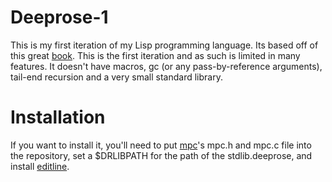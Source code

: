 # Deeprose-1
This is my first iteration of my Lisp programming language. Its based off of this great [book](https://www.buildyourownlisp.com/). This is the first iteration and as such is limited in many features.
It doesn't have macros, gc (or any pass-by-reference arguments), tail-end recursion and a very small standard library.

# Installation 
If you want to install it, you'll need to put [mpc](https://github.com/orangeduck/mpc)'s mpc.h and mpc.c file into the repository, set a $DRLIBPATH for the path of the stdlib.deeprose, and install [editline](https://archlinux.org/packages/extra/x86_64/editline/).

